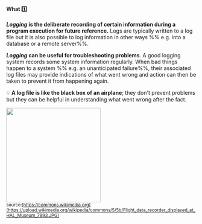 <link rel="stylesheet" href="{{baseUrl}}/css/textbook.css">

<div class="website-content">

<div id="title">

#### What :one:

</div>

<div id="body">

**_Logging_ is the deliberate recording of certain information during a program execution for future reference.** Logs are typically written to a log file but it is also possible to log information in other ways %%&nbsp;e.g. into a database or a remote server%%.

**_Logging_ can be useful for troubleshooting problems**. A good logging system records some system information regularly. When bad things happen to a system %%&nbsp;e.g. an unanticipated failure%%, their associated log files may provide indications of what went wrong and action can then be taken to prevent it from happening again. 

<div v-closeable alt="blackbox photo">
                      
<tip-box> 

:bulb: **A log file is like the <tooltip content="flight data recorders">black box</tooltip> of an airplane**; they don't prevent problems but they can be helpful in understanding what went wrong after the fact.

<img src="https://upload.wikimedia.org/wikipedia/commons/5/5b/Flight_data_recorder_displayed_at_HAL_Museum_7893.JPG" width="250"><br>
<sub>source:[https://commons.wikimedia.org](https://upload.wikimedia.org/wikipedia/commons/5/5b/Flight_data_recorder_displayed_at_HAL_Museum_7893.JPG)</sub>

</tip-box>                    
                      
</div>

</div>

<div id="extras">
  <include src="exercises.md" />
<div>

</div>
